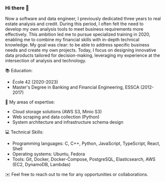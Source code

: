 ### Hi there 👋

Now a software and data engineer, I previously dedicated three years to real estate analysis and credit. During this period, I often felt the need to develop my own analysis tools to meet business requirements more effectively. This ambition led me to pursue specialized training in 2020, enabling me to combine my financial skills with in-depth technical knowledge. My goal was clear: to be able to address specific business needs and create my own projects. Today, I focus on designing innovative data products tailored for decision-making, leveraging my experience at the intersection of analysis and technology.

📚 Education:
- École 42 (2020-2023)
- Master's Degree in Banking and Financial Engineering, ESSCA (2012-2017)


🧐 My areas of expertise:
- Cloud storage solutions (AWS S3, Minio S3)
- Web scraping and data collection (Python)
- System architecture and infrastructure schema design


💻 Technical Skills:
- Programming languages: C, C++, Python, JavaScript, TypeScript, React, Shell
- Operating systems: Ubuntu, Fedora
- Tools: Git, Docker, Docker-Compose, PostgreSQL, Elasticsearch, AWS (EC2, DynamoDB, Lambdas)


✉️ Feel free to reach out to me for any opportunities or collaborations.
